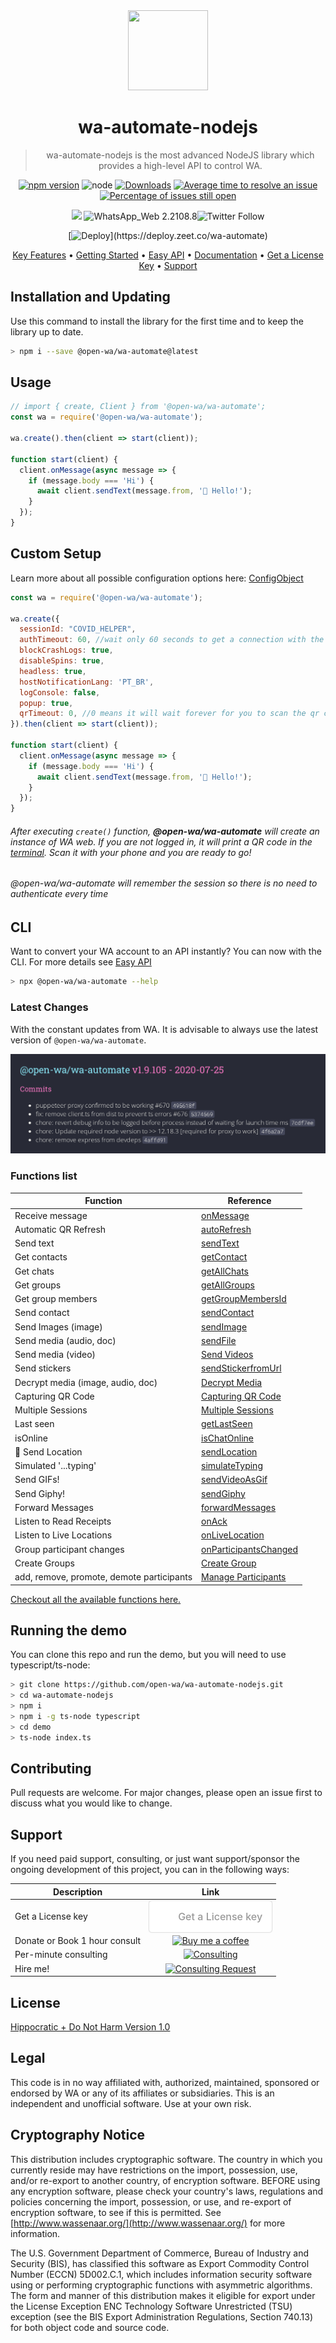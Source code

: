 <div align="center">
<img src="https://raw.githubusercontent.com/open-wa/wa-automate-nodejs/master/resources/hotfix-logo.png" width="128" height="128"/>

# wa-automate-nodejs

> wa-automate-nodejs is the most advanced NodeJS library which provides a high-level API to control WA.
>
>

[![npm version](https://img.shields.io/npm/v/@open-wa/wa-automate.svg?color=green)](https://www.npmjs.com/package/@open-wa/wa-automate)
![node](https://img.shields.io/node/v/@open-wa/wa-automate)
[![Downloads](https://img.shields.io/npm/dm/@open-wa/wa-automate.svg)](https://www.npmjs.com/package/@open-wa/wa-automate)
[![Average time to resolve an issue](http://isitmaintained.com/badge/resolution/open-wa/wa-automate-nodejs.svg)](http://isitmaintained.com/project/open-wa/wa-automate-nodejs "Average time to resolve an issue")
[![Percentage of issues still open](http://isitmaintained.com/badge/open/open-wa/wa-automate-nodejs.svg)](http://isitmaintained.com/project/open-wa/wa-automate-nodejs "Percentage of issues still open")

<a href="https://discord.gg/dnpp72a"><img src="https://img.shields.io/discord/661438166758195211?color=blueviolet&label=discord&style=flat" /></a> ![WhatsApp_Web 2.2108.8](https://img.shields.io/badge/WhatsApp_Web-2.2108.8-brightgreen.svg)<img alt="Twitter Follow" src="https://img.shields.io/twitter/follow/openwadev?label=Follow%20%40openwadev%20for%20updates&logo=twitter&style=social">

[![Deploy](https://deploy.zeet.co/wa-automate.svg?)](https://deploy.zeet.co/wa-automate)


<p align="center">
  <a href="#functions-list">Key Features</a> •
  <a href="https://docs.openwa.dev/pages/Getting%20Started/installation.html">Getting Started</a> •
  <a href="https://docs.openwa.dev/pages/Getting%20Started/quick-run.html">Easy API</a> •
  <a href="https://docs.openwa.dev/classes/api_client.client.html/">Documentation</a> •
  <a href="https://openwa.page.link/key">Get a License Key</a> •
  <a href="#support">Support</a>
</p>

</div>

## Installation and Updating

Use this command to install the library for the first time and to keep the library up to date.

```bash
> npm i --save @open-wa/wa-automate@latest
```

## Usage

```javascript
// import { create, Client } from '@open-wa/wa-automate';
const wa = require('@open-wa/wa-automate');

wa.create().then(client => start(client));

function start(client) {
  client.onMessage(async message => {
    if (message.body === 'Hi') {
      await client.sendText(message.from, '👋 Hello!');
    }
  });
}
```

## Custom Setup

Learn more about all possible configuration options here: [ConfigObject](https://docs.openwa.dev/interfaces/api_model.configobject.html)

```javascript
const wa = require('@open-wa/wa-automate');

wa.create({
  sessionId: "COVID_HELPER",
  authTimeout: 60, //wait only 60 seconds to get a connection with the host account device
  blockCrashLogs: true,
  disableSpins: true,
  headless: true,
  hostNotificationLang: 'PT_BR',
  logConsole: false,
  popup: true,
  qrTimeout: 0, //0 means it will wait forever for you to scan the qr code
}).then(client => start(client));

function start(client) {
  client.onMessage(async message => {
    if (message.body === 'Hi') {
      await client.sendText(message.from, '👋 Hello!');
    }
  });
}

```

###### After executing `create()` function, **@open-wa/wa-automate** will create an instance of WA web. If you are not logged in, it will print a QR code in the [terminal](https://i.imgur.com/g8QvERI.png). Scan it with your phone and you are ready to go!

###### @open-wa/wa-automate will remember the session so there is no need to authenticate every time

## CLI

Want to convert your WA account to an API instantly? You can now with the CLI. For more details see [Easy API](https://docs.openwa.dev/pages/Getting%20Started/quick-run.html)

```bash
> npx @open-wa/wa-automate --help
```

### Latest Changes

With the constant updates from WA. It is advisable to always use the latest version of `@open-wa/wa-automate`.

   <div align="center">
   <img src="https://raw.githubusercontent.com/open-wa/wa-automate-nodejs/master/release.png"/>
   </div>

### Functions list

| Function                          | Reference |
| --------------------------------- | ----------- |
| Receive message                   | [onMessage](https://docs.openwa.dev/classes/api_client.client.html#onmessage)
| Automatic QR Refresh              | [autoRefresh](https://docs.openwa.dev/classes/api_client.client.html#autorefresh)
| Send text                         | [sendText](https://docs.openwa.dev/classes/api_client.client.html#sendtext)
| Get contacts                      | [getContact](https://docs.openwa.dev/classes/api_client.client.html#getcontact)
| Get chats                         | [getAllChats](https://docs.openwa.dev/classes/api_client.client.html#getallchats)
| Get groups                        | [getAllGroups](https://docs.openwa.dev/classes/api_client.client.html#getallgroups)
| Get group members                 | [getGroupMembersId](https://docs.openwa.dev/classes/api_client.client.html#getgroupMembersId)
| Send contact                      | [sendContact](https://docs.openwa.dev/classes/api_client.client.html#sendcontact)
| Send Images (image)              | [sendImage](https://docs.openwa.dev/classes/api_client.client.html#sendimage)
| Send media (audio, doc) | [sendFile](https://docs.openwa.dev/classes/api_client.client.html#sendfile)
| Send media (video)  | [Send Videos](https://docs.openwa.dev/pages/How%20to/send-files/send-videos.html)
| Send stickers                     | [sendStickerfromUrl](https://docs.openwa.dev/classes/api_client.client.html#sendstickerfromurl)
| Decrypt media (image, audio, doc) | [Decrypt Media](https://docs.openwa.dev/pages/How%20to/decrypt-media.html)
| Capturing QR Code                 | [Capturing QR Code](https://docs.openwa.dev/pages/The%20Client/launch-events/capture-qr.html)
| Multiple Sessions                 | [Multiple Sessions](https://docs.openwa.dev/pages/The%20Client/the-client/multiple-sessions.html)
| Last seen      | [getLastSeen](https://docs.openwa.dev/classes/api_client.client.html#getlastseen)
| isOnline      | [isChatOnline](https://docs.openwa.dev/classes/api_client.client.html#ischatonline)
| 📍 Send Location      | [sendLocation](https://docs.openwa.dev/classes/api_client.client.html#sendlocation)
| Simulated '...typing'             | [simulateTyping](https://docs.openwa.dev/classes/api_client.client.html#simulatetyping)
| Send GIFs!                       | [sendVideoAsGif](https://docs.openwa.dev/classes/api_client.client.html#sendvideoasgif)
| Send Giphy!                       | [sendGiphy](https://docs.openwa.dev/classes/api_client.client.html#sendgiphy)
| Forward Messages                  | [forwardMessages](https://docs.openwa.dev/classes/api_client.client.html#forwardmessages)
| Listen to Read Receipts           | [onAck](https://docs.openwa.dev/classes/api_client.client.html#onack)
| Listen to Live Locations           | [onLiveLocation](https://docs.openwa.dev/classes/api_client.client.html#onlivelocation)
| Group participant changes         | [onParticipantsChanged](https://docs.openwa.dev/classes/api_client.client.html#onparticipantschanged)
| Create Groups         | [Create Group](https://docs.openwa.dev/pages/How%20to/groups.html#create-a-group)
| add, remove, promote, demote participants        | [Manage Participants](https://docs.openwa.dev/pages/How%20to/groups/manage-participants.html)

[Checkout all the available functions here.](https://docs.openwa.dev/classes/api_client.client.html)

## Running the demo

You can clone this repo and run the demo, but you will need to use typescript/ts-node:

```bash
> git clone https://github.com/open-wa/wa-automate-nodejs.git
> cd wa-automate-nodejs
> npm i
> npm i -g ts-node typescript
> cd demo
> ts-node index.ts
```

## Contributing

Pull requests are welcome. For major changes, please open an issue first to discuss what you would like to change.

## Support

If you need paid support, consulting, or just want support/sponsor the ongoing development of this project, you can in the following ways:

|Description | Link |
|-	|:-:|
| Get a License key | <a class="gumroad-button" href="https://gum.co/BTMt?wanted=true" target="_blank" data-gumroad-single-product="true" style='background-color: white !important;background-image: url(https://gumroad.com/button/button_bar.jpg) !important;background-repeat: repeat-x !important;border-radius: 4px !important;box-shadow: rgba(0, 0, 0, 0.4) 0 0 2px !important;color: #999 !important;display: inline-block !important;font-family: -apple-system, ".SFNSDisplay-Regular", "Helvetica Neue", Helvetica, Arial, sans-serif !important;font-size: 16px !important;font-style: normal !important;font-weight: 500 !important;line-height: 50px !important;padding: 0 15px !important;text-shadow: none !important;text-decoration: none !important;'><span class="gumroad-button-logo" style='background-image: url(https://gumroad.com/button/button_logo.png) !important;background-size: cover !important;height: 17px !important;width: 16px !important;display: inline-block !important;margin-bottom: -3px !important;margin-right: 15px !important;'></span>Get a License key</a>
| Donate or Book 1 hour consult | [![Buy me a coffee][buymeacoffee-shield]][buymeacoffee]
| Per-minute consulting |   <a href="http://otechie.com/smashah"><img src="https://api.otechie.com/consultancy/smashah/badge.svg" alt="Consulting"></a>
| Hire me! | [![Consulting Request][consult-shield]][consult]

## License

[Hippocratic + Do Not Harm Version 1.0](https://github.com/open-wa/wa-automate-nodejs/blob/master/LICENSE.md)

## Legal

This code is in no way affiliated with, authorized, maintained, sponsored or endorsed by WA or any of its affiliates or subsidiaries. This is an independent and unofficial software. Use at your own risk.

## Cryptography Notice

This distribution includes cryptographic software. The country in which you currently reside may have restrictions on the import, possession, use, and/or re-export to another country, of encryption software. BEFORE using any encryption software, please check your country's laws, regulations and policies concerning the import, possession, or use, and re-export of encryption software, to see if this is permitted. See [http://www.wassenaar.org/](http://www.wassenaar.org/) for more information.

The U.S. Government Department of Commerce, Bureau of Industry and Security (BIS), has classified this software as Export Commodity Control Number (ECCN) 5D002.C.1, which includes information security software using or performing cryptographic functions with asymmetric algorithms. The form and manner of this distribution makes it eligible for export under the License Exception ENC Technology Software Unrestricted (TSU) exception (see the BIS Export Administration Regulations, Section 740.13) for both object code and source code.

[buymeacoffee-shield]: https://www.buymeacoffee.com/assets/img/guidelines/download-assets-sm-2.svg
[buymeacoffee]: https://www.buymeacoffee.com/smashah
[consult-shield]: https://img.shields.io/badge/Require%20Paid%20Support%20or%20Consulting%3F-Click%20Here-blue?style=for-the-badge&logo=paypal
[consult]: mailto:shah@openwa.dev?subject=WhatsApp%20Consulting
